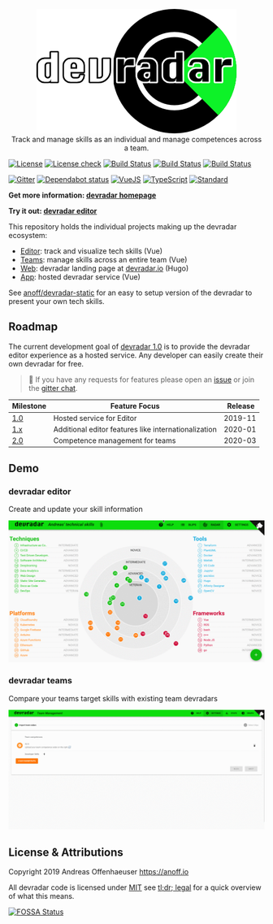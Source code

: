 <p align="center">
  <img src="assets/logo-text.png">
  <br>
  Track and manage skills as an individual and manage competences across a team.
</p>

[![License](https://badgen.net/badge/license/MIT/blue)](LICENSE)
[![License check](https://app.fossa.com/api/projects/git%2Bgithub.com%2Fanoff%2Fdevradar.svg?type=shield)](https://app.fossa.com/projects/git%2Bgithub.com%2Fanoff%2Fdevradar?ref=badge_shield)
[![Build Status](https://github.com/anoff/devradar/workflows/editor/badge.svg)](https://github.com/anoff/devradar/actions)
[![Build Status](https://github.com/anoff/devradar/workflows/teams/badge.svg)](https://github.com/anoff/devradar/actions)
[![Build Status](https://github.com/anoff/devradar/workflows/web/badge.svg)](https://github.com/anoff/devradar/actions)

[![Gitter](https://badgen.net/badge/chat/on%20gitter/cyan?icon=gitter)](https://gitter.im/devradar/discuss)
[![Dependabot status](https://badgen.net/dependabot/dependabot/dependabot-core/?icon=dependabot)](https://dependabot.com/)
[![VueJS](https://badgen.net/badge/built%20with/Vue.js/cyan)](https://vuejs.org/)
[![TypeScript](https://badgen.net/badge/code/TypeScript/blue)](https://www.typescriptlang.org/)
[![Standard](https://badgen.net/badge/code%20style/standard/pink)](https://standardjs.com/)


**Get more information: [devradar homepage](https://devradar.io)** 

**Try it out: [devradar editor](http://editor.devradar.io/)**

This repository holds the individual projects making up the devradar ecosystem:

* [Editor](editor/): track and visualize tech skills (Vue)
* [Teams](teams/): manage skills across an entire team (Vue)
* [Web](web/): devradar landing page at [devradar.io](//devradar.io) (Hugo)
* [App](app/): hosted devradar service (Vue)

See [anoff/devradar-static](https://github.com/anoff/devradar-static) for an easy to setup version of the devradar to present your own tech skills.

## Roadmap

The current development goal of [devradar 1.0](https://github.com/anoff/devradar/issues?q=is%3Aopen+is%3Aissue+milestone%3A1.0) is to provide the devradar editor experience as a hosted service.
Any developer can easily create their own devradar for free.

> 📢 If you have any requests for features please open an [issue](https://github.com/anoff/devradar/issues) or join the [gitter chat](https://gitter.im/devradar/discuss).

| Milestone | Feature Focus | Release |
|----|-----|-----|
| [1.0](https://github.com/anoff/devradar/milestone/1) | Hosted service for Editor | 2019-11 |
| [1.x](https://github.com/anoff/devradar/milestone/2) | Additional editor features like internationalization | 2020-01 |
| [2.0](https://github.com/anoff/devradar/milestone/3) | Competence management for teams | 2020-03 |

## Demo

### devradar editor

Create and update your skill information

<img src="assets/editor-demo.gif" alt="video of the editor app">

### devradar teams

Compare your teams target skills with existing team devradars

<img src="assets/teams-demo.gif" alt="video of the teams app">

<br />

## License & Attributions

Copyright 2019 Andreas Offenhaeuser <https://anoff.io>

All devradar code is licensed under [MIT](LICENSE) see [tl;dr; legal](https://tldrlegal.com/license/mit-license) for a quick overview of what this means.

[![FOSSA Status](https://app.fossa.io/api/projects/git%2Bgithub.com%2Fanoff%2Fdevradar.svg?type=large)](https://app.fossa.io/projects/git%2Bgithub.com%2Fanoff%2Fdevradar?ref=badge_large)
